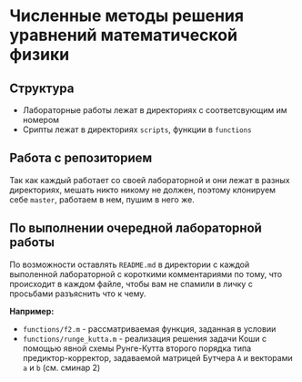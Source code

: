 # Численные методы решения уравнений математической физики
## Структура
* Лабораторные работы лежат в директориях с соответсвующим им номером
* Срипты лежат в директориях `scripts`, функции в `functions`
## Работа с репозиторием
Так как каждый работает со своей лабораторной и они лежат в разных директориях, мешать никто никому не должен, поэтому клонируем себе `master`, работаем в нем, пушим в него же.
## По выполнении очередной лабораторной работы
По возможности оставлять `README.md` в директории с каждой выполенной лабораторной с  короткими комментариями по тому, что происходит в каждом файле, чтобы вам не спамили в личку с просьбами разъяснить что к чему.

**Например:** 
* `functions/f2.m` - рассматриваемая функция, заданная в условии
* `functions/runge_kutta.m` - реализация решения задачи Коши с помощью явной схемы Рунге-Кутта второго порядка типа предиктор-корректор, задаваемой матрицей Бутчера `A` и векторами `a` и `b` (см. сминар 2)
